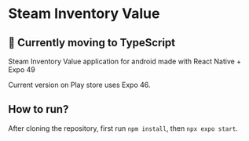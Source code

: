 # Steam Inventory Value

## 🚧 Currently moving to TypeScript

Steam Inventory Value application for android made with React Native + Expo 49

Current version on Play store uses Expo 46.

## How to run?

After cloning the repository, first run ```npm install```, then ```npx expo start```.
